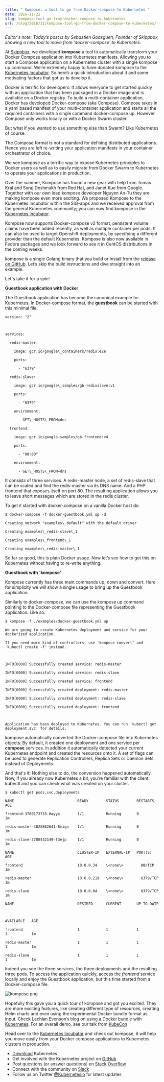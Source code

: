 ```yaml
---
title: " Kompose: a tool to go from Docker-compose to Kubernetes "
date: 2016-11-22
slug: kompose-tool-go-from-docker-compose-to-kubernetes
url: /blog/2016/11/kompose-tool-go-from-docker-compose-to-kubernetes/
---
```

_Editor's note: Today’s post is by Sebastien Goasguen, Founder of Skippbox, showing a new tool to move from ‘docker-compose’ to Kubernetes._  

At [Skippbox](http://www.skippbox.com/), we developed **kompose** a tool to automatically transform your Docker Compose application into Kubernetes manifests. Allowing you to start a Compose application on a Kubernetes cluster with a single kompose up command. We’re extremely happy to have donated kompose to the [Kubernetes Incubator](https://github.com/kubernetes-incubator). So here’s a quick introduction about it and some motivating factors that got us to develop it.  

Docker is terrific for developers. It allows everyone to get started quickly with an application that has been packaged in a Docker image and is available on a Docker registry. To build a multi-container application, Docker has developed Docker-compose (aka Compose). Compose takes in a yaml based manifest of your multi-container application and starts all the required containers with a single command docker-compose up. However Compose only works locally or with a Docker Swarm cluster.  

But what if you wanted to use something else than Swarm? Like Kubernetes of course.  

The Compose format is not a standard for defining distributed applications. Hence you are left re-writing your application manifests in your container orchestrator of choice.  

We see kompose as a terrific way to expose Kubernetes principles to Docker users as well as to easily migrate from Docker Swarm to Kubernetes to operate your applications in production.  

Over the summer, Kompose has found a new gear with help from Tomas Kral and Suraj Deshmukh from Red Hat, and Janet Kuo from Google. Together with our own lead kompose developer Nguyen An-Tu they are making kompose even more exciting. We proposed Kompose to the Kubernetes Incubator within the SIG-apps and we received approval from the general Kubernetes community; you can now find kompose in the [Kubernetes Incubator](https://github.com/kubernetes-incubator/kompose).  

Kompose now supports Docker-compose v2 format, persistent volume claims have been added recently, as well as multiple container per pods. It can also be used to target Openshift deployments, by specifying a different provider than the default Kubernetes. Kompose is also now available in Fedora packages and we look forward to see it in CentOS distributions in the coming weeks.  

kompose is a single Golang binary that you build or install from the [release on GitHub](https://github.com/kubernetes-incubator/kompose). Let’s skip the build instructions and dive straight into an example.  

Let's take it for a spin!  

**Guestbook application with Docker**  

The Guestbook application has become the canonical example for Kubernetes. In Docker-compose format, the **guestbook** can be started with this minimal file:  


```
version: "2"



services:

  redis-master:

    image: gcr.io/google\_containers/redis:e2e

    ports:

      - "6379"

  redis-slave:

    image: gcr.io/google\_samples/gb-redisslave:v1

    ports:

      - "6379"

    environment:

      - GET\_HOSTS\_FROM=dns

  frontend:

    image: gcr.io/google-samples/gb-frontend:v4

    ports:

      - "80:80"

    environment:

      - GET\_HOSTS\_FROM=dns
 ```


It consists of three services. A redis-master node, a set of redis-slave that can be scaled and find the redis-master via its DNS name. And a PHP frontend that exposes itself on port 80. The resulting application allows you to leave short messages which are stored in the redis cluster.  

To get it started with docker-compose on a vanilla Docker host do:  


```
$ docker-compose -f docker-guestbook.yml up -d

Creating network "examples\_default" with the default driver

Creating examples\_redis-slave\_1

Creating examples\_frontend\_1

Creating examples\_redis-master\_1
 ```


So far so good, this is plain Docker usage. Now let’s see how to get this on Kubernetes without having to re-write anything.  

**Guestbook with 'kompose'**  

Kompose currently has three main commands up, down and convert. Here for simplicity we will show a single usage to bring up the Guestbook application.  

Similarly to docker-compose, we can use the kompose up command pointing to the Docker-compose file representing the Guestbook application. Like so:  







```
$ kompose -f ./examples/docker-guestbook.yml up

We are going to create Kubernetes deployment and service for your dockerized application.

If you need more kind of controllers, use 'kompose convert' and 'kubectl create -f' instead.



INFO[0000] Successfully created service: redis-master

INFO[0000] Successfully created service: redis-slave

INFO[0000] Successfully created service: frontend

INFO[0000] Successfully created deployment: redis-master

INFO[0000] Successfully created deployment: redis-slave

INFO[0000] Successfully created deployment: frontend



Application has been deployed to Kubernetes. You can run 'kubectl get deployment,svc' for details.
 ```


kompose automatically converted the Docker-compose file into Kubernetes objects. By default, it created one deployment and one service per **compose** services. In addition it automatically detected your current Kubernetes endpoint and created the resources onto it. A set of flags can be used to generate Replication Controllers, Replica Sets or Daemon Sets instead of Deployments.  

And that's it! Nothing else to do, the conversion happened automatically.  
Now, if you already now Kubernetes a bit, you’re familiar with the client kubectl and you can check what was created on your cluster.  





```
$ kubectl get pods,svc,deployments

NAME                             READY        STATUS        RESTARTS     AGE

frontend-3780173733-0ayyx        1/1          Running       0            1m

redis-master-3028862641-8miqn    1/1          Running       0            1m

redis-slave-3788432149-t3ejp     1/1          Running       0            1m

NAME                             CLUSTER-IP   EXTERNAL-IP   PORT(S)      AGE

frontend                         10.0.0.34    \<none\>        80/TCP       1m

redis-master                     10.0.0.219   \<none\>        6379/TCP     1m

redis-slave                      10.0.0.84    \<none\>        6379/TCP     1m

NAME                             DESIRED      CURRENT       UP-TO-DATE



AVAILABLE   AGE

frontend                         1            1             1            1           1m

redis-master                     1            1             1            1           1m

redis-slave                      1            1             1            1           1m
 ```

Indeed you see the three services, the three deployments and the resulting three pods. To access the application quickly, access the _frontend_ service locally and enjoy the Guestbook application, but this time started from a Docker-compose file.  

 ![kompose.png](https://lh6.googleusercontent.com/2vTmKcVs-4nl6eYCwJcqCDEaSQ1uUtEmZ2ND0HMO-h8c_5CfU1OwJOuqOc6Eb_nymqdyvLbQK114xRp5U_hmeRHTyn1W_C7gJ6vf3E37CLKrx172XQWVkyko55Q3TfotX76tbMOZ)

Hopefully this gave you a quick tour of kompose and got you excited. They are more exciting features, like creating different type of resources, creating Helm charts and even using the experimental Docker bundle format as input. Check Lachlan Evenson’s blog on [using a Docker bundle with Kubernetes](https://deis.com/blog/2016/push-docker-dab-kubernetes-cluster/). For an overall demo, see our talk from [KubeCon](https://www.youtube.com/watch?v=zqUfPPNVjI8&index=42&list=PLj6h78yzYM2PqgIGU1Qmi8nY7dqn9PCr4)



Head over to the [Kubernetes Incubator](https://github.com/kubernetes-incubator/kompose) and check out kompose, it will help you move easily from your Docker compose applications to Kubernetes clusters in production.






- [Download](http://get.k8s.io/) Kubernetes
- Get involved with the Kubernetes project on [GitHub](https://github.com/kubernetes/kubernetes)
- Post questions (or answer questions) on [Stack Overflow](http://stackoverflow.com/questions/tagged/kubernetes)
- Connect with the community on [Slack](http://slack.k8s.io/)
- Follow us on Twitter [@Kubernetesio](https://twitter.com/kubernetesio) for latest updates

